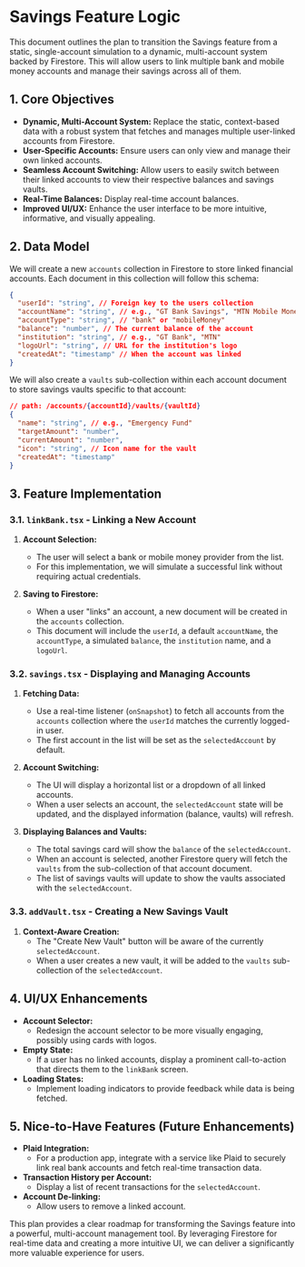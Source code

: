  
# Savings Feature Logic

This document outlines the plan to transition the Savings feature from a static, single-account simulation to a dynamic, multi-account system backed by Firestore. This will allow users to link multiple bank and mobile money accounts and manage their savings across all of them.

## 1. Core Objectives

-   **Dynamic, Multi-Account System:** Replace the static, context-based data with a robust system that fetches and manages multiple user-linked accounts from Firestore.
-   **User-Specific Accounts:** Ensure users can only view and manage their own linked accounts.
-   **Seamless Account Switching:** Allow users to easily switch between their linked accounts to view their respective balances and savings vaults.
-   **Real-Time Balances:** Display real-time account balances.
-   **Improved UI/UX:** Enhance the user interface to be more intuitive, informative, and visually appealing.

## 2. Data Model

We will create a new `accounts` collection in Firestore to store linked financial accounts. Each document in this collection will follow this schema:

```json
{
  "userId": "string", // Foreign key to the users collection
  "accountName": "string", // e.g., "GT Bank Savings", "MTN Mobile Money"
  "accountType": "string", // "bank" or "mobileMoney"
  "balance": "number", // The current balance of the account
  "institution": "string", // e.g., "GT Bank", "MTN"
  "logoUrl": "string", // URL for the institution's logo
  "createdAt": "timestamp" // When the account was linked
}
```

We will also create a `vaults` sub-collection within each account document to store savings vaults specific to that account:

```json
// path: /accounts/{accountId}/vaults/{vaultId}
{
  "name": "string", // e.g., "Emergency Fund"
  "targetAmount": "number",
  "currentAmount": "number",
  "icon": "string", // Icon name for the vault
  "createdAt": "timestamp"
}
```

## 3. Feature Implementation

### 3.1. `linkBank.tsx` - Linking a New Account

1.  **Account Selection:**
    -   The user will select a bank or mobile money provider from the list.
    -   For this implementation, we will simulate a successful link without requiring actual credentials.

2.  **Saving to Firestore:**
    -   When a user "links" an account, a new document will be created in the `accounts` collection.
    -   This document will include the `userId`, a default `accountName`, the `accountType`, a simulated `balance`, the `institution` name, and a `logoUrl`.

### 3.2. `savings.tsx` - Displaying and Managing Accounts

1.  **Fetching Data:**
    -   Use a real-time listener (`onSnapshot`) to fetch all accounts from the `accounts` collection where the `userId` matches the currently logged-in user.
    -   The first account in the list will be set as the `selectedAccount` by default.

2.  **Account Switching:**
    -   The UI will display a horizontal list or a dropdown of all linked accounts.
    -   When a user selects an account, the `selectedAccount` state will be updated, and the displayed information (balance, vaults) will refresh.

3.  **Displaying Balances and Vaults:**
    -   The total savings card will show the `balance` of the `selectedAccount`.
    -   When an account is selected, another Firestore query will fetch the `vaults` from the sub-collection of that account document.
    -   The list of savings vaults will update to show the vaults associated with the `selectedAccount`.

### 3.3. `addVault.tsx` - Creating a New Savings Vault

1.  **Context-Aware Creation:**
    -   The "Create New Vault" button will be aware of the currently `selectedAccount`.
    -   When a user creates a new vault, it will be added to the `vaults` sub-collection of the `selectedAccount`.

## 4. UI/UX Enhancements

-   **Account Selector:**
    -   Redesign the account selector to be more visually engaging, possibly using cards with logos.
-   **Empty State:**
    -   If a user has no linked accounts, display a prominent call-to-action that directs them to the `linkBank` screen.
-   **Loading States:**
    -   Implement loading indicators to provide feedback while data is being fetched.

## 5. Nice-to-Have Features (Future Enhancements)

-   **Plaid Integration:**
    -   For a production app, integrate with a service like Plaid to securely link real bank accounts and fetch real-time transaction data.
-   **Transaction History per Account:**
    -   Display a list of recent transactions for the `selectedAccount`.
-   **Account De-linking:**
    -   Allow users to remove a linked account.

This plan provides a clear roadmap for transforming the Savings feature into a powerful, multi-account management tool. By leveraging Firestore for real-time data and creating a more intuitive UI, we can deliver a significantly more valuable experience for users. 